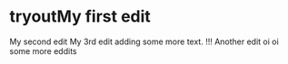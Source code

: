 # tryoutMy first edit
My second edit
My 3rd edit adding some more text. !!!
Another edit
oi oi
some more eddits
